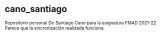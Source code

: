 # cano_santiago
Repositorio personal De Santiago Cano para la asignatura FMAD 2021-22
Parece que la sincronización realizada funciona.